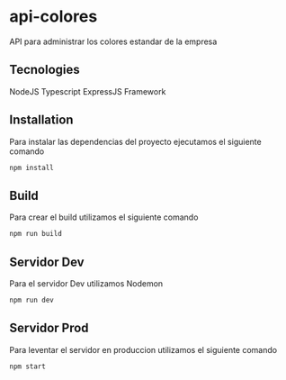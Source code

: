 # api-colores
API para administrar los colores estandar de la empresa

## Tecnologies

NodeJS Typescript
ExpressJS Framework

## Installation

Para instalar las dependencias del proyecto ejecutamos el siguiente comando

```bash
npm install
```

## Build

Para crear el build utilizamos el siguiente comando

```bash
npm run build
```

## Servidor Dev

Para el servidor Dev utilizamos Nodemon

```bash
npm run dev
```

## Servidor Prod

Para leventar el servidor en produccion utilizamos el siguiente comando

```bash
npm start
```